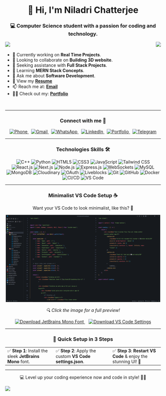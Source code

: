 <h1 align="center">👋 Hi, I'm Niladri Chatterjee</h1>
<h3 align="center">💻 Computer Science student with a passion for coding and technology.</h3>


<img src="https://readme-typing-svg.demolab.com/?lines=Design,+Build,+Scale,+Repeat;Speed,+Security+and+Style+Delivered!;Less+Code,+More+Impact.;Real-time,+all+the+time.;Code+smart,+debug+less.;Functionality+meets+simplicity.;Smooth+performance,+clean+code.;From+idea+to+app—fast!&font=Fira%20Code&center=true&width=850&height=50&color=32CD32&vCenter=true&pause=1500&size=28&repeat=true" />


<img align="right" src="http://github-profile-summary-cards.vercel.app/api/cards/stats?username=niladri-1&theme=2077" height="200em"  />

- 🔭 Currently working on <b>Real Time Projects</b>.
- 👯 Looking to collaborate on <b>Building 3D website</b>.
- 🤝 Seeking assistance with <b>Full Stack Projects</b>.
- 🌱 Learning <b>MERN Stack Concepts</b>.
- 💬 Ask me about <b>Software Development</b>.
- 📄 View my <b><a target="_blank" href="https://drive.google.com/file/d/1zKa2yqWijwSHUmjb-g8xvNQSGa3O692s/view?pli=1">Resume</a></b>
- 📫 Reach me at: <b><a target="_blank" href="mailto:code.niladri@gmail.com">Email</a></b>
- 👨‍💻 Check out my: <b><a target="_blank" href="https://niladri1.vercel.app">Portfolio</a></b>

<br>

---

<h3 align="center">Connect with me 🤝</h3>
<p align="center">
  <a href="tel:+916296554939" target="_blank">
    <img src="https://img.shields.io/badge/Phone-%2B91%206296554939-2C2C2C?style=for-the-badge&logo=phone&logoColor=white" alt="Phone">
  </a>&nbsp;
  <a href="mailto:code.niladri@gmail.com" target="_blank">
    <img src="https://img.shields.io/badge/Gmail-code.niladri@gmail.com-B22222?style=for-the-badge&logo=gmail&logoColor=white" alt="Gmail">
  </a>&nbsp;
  <a href="https://wa.me/916296554939" target="_blank">
    <img src="https://img.shields.io/badge/WhatsApp-%2B91%206296554939-1C8C4A?style=for-the-badge&logo=whatsapp&logoColor=white" alt="WhatsApp">
  </a>&nbsp;
  <a href="https://linkedin.com/in/niladri1" target="_blank">
    <img src="https://img.shields.io/badge/LinkedIn-niladri1-005B8A?style=for-the-badge&logo=linkedin&logoColor=white" alt="LinkedIn">
  </a>&nbsp;
  <a href="https://niladri1.vercel.app/" target="_blank">
    <img src="https://img.shields.io/badge/Portfolio-Visit-000000?style=for-the-badge&logo=vercel&logoColor=white" alt="Portfolio">
  </a>&nbsp;
  <a href="https://t.me/niladri_chatterjee" target="_blank">
    <img src="https://img.shields.io/badge/Telegram-niladri_chatterjee-006699?style=for-the-badge&logo=telegram&logoColor=white" alt="Telegram">
  </a>
</p>


---

<h3 align="center">Technologies Skills 🛠️</h3>
<p align="center">
  <img src="https://img.shields.io/badge/C++-%2300599C.svg?style=for-the-badge&logo=c%2B%2B&logoColor=white" alt="C++">
  <img src="https://img.shields.io/badge/Python-%231E415E?style=for-the-badge&logo=python&logoColor=%23FFD43B" alt="Python">
  <img src="https://img.shields.io/badge/HTML5-%23C13514.svg?style=for-the-badge&logo=html5&logoColor=white" alt="HTML5">
  <img src="https://img.shields.io/badge/CSS3-%233573A6.svg?style=for-the-badge&logo=css3&logoColor=white" alt="CSS3">
  <img src="https://img.shields.io/badge/JavaScript-%23F7B93E.svg?style=for-the-badge&logo=javascript&logoColor=black" alt="JavaScript">
  <img src="https://img.shields.io/badge/TailwindCSS-%230D9488.svg?style=for-the-badge&logo=tailwind-css&logoColor=white" alt="Tailwind CSS">
  <img src="https://img.shields.io/badge/React-%23149ECA.svg?style=for-the-badge&logo=react&logoColor=black" alt="React.js">
  <img src="https://img.shields.io/badge/Next.js-%23000000.svg?style=for-the-badge&logo=next.js&logoColor=white" alt="Next.js">
  <img src="https://img.shields.io/badge/Node.js-%23359341.svg?style=for-the-badge&logo=node.js&logoColor=white" alt="Node.js">
  <img src="https://img.shields.io/badge/Express.js-%23232323.svg?style=for-the-badge&logo=express&logoColor=white" alt="Express.js">
  <img src="https://img.shields.io/badge/WebSockets-%23FF7B00.svg?style=for-the-badge&logo=socket.io&logoColor=white" alt="WebSockets">
  <img src="https://img.shields.io/badge/MySQL-%234479A1.svg?style=for-the-badge&logo=mysql&logoColor=black" alt="MySQL">
  <img src="https://img.shields.io/badge/MongoDB-%2347A248.svg?style=for-the-badge&logo=mongodb&logoColor=white" alt="MongoDB">
  <img src="https://img.shields.io/badge/Cloudinary-%23F2801E.svg?style=for-the-badge&logo=cloudinary&logoColor=black" alt="Cloudinary">
  <img src="https://img.shields.io/badge/OAuth-%232C8BC6.svg?style=for-the-badge&logo=auth0&logoColor=white" alt="OAuth">
  <img src="https://img.shields.io/badge/Liveblocks-%23000000.svg?style=for-the-badge&logoColor=white" alt="Liveblocks">
  <img src="https://img.shields.io/badge/Git-%23E84E31.svg?style=for-the-badge&logo=git&logoColor=white" alt="Git">
  <img src="https://img.shields.io/badge/GitHub-%23171717.svg?style=for-the-badge&logo=github&logoColor=white" alt="GitHub">
  <img src="https://img.shields.io/badge/Docker-%23176D65.svg?style=for-the-badge&logo=docker&logoColor=white" alt="Docker">
  <img src="https://img.shields.io/badge/CI%2FCD-%232A5FCD.svg?style=for-the-badge&logo=github-actions&logoColor=white" alt="CI/CD">
  <img src="https://img.shields.io/badge/VS_Code-%23007ACC?style=for-the-badge&logo=visual-studio-code&logoColor=white" alt="VS Code">
</p>


---

<h3 align="center">Minimalist VS Code Setup ☕</h3>
<p align="center">Want your VS Code to look minimalist, like this? 🤔</p>

<p align="center">
  <a href="https://raw.githubusercontent.com/niladri-1/niladri-1/refs/heads/main/VS_Code_demo.png" target="_blank">
    <img src="https://raw.githubusercontent.com/niladri-1/niladri-1/refs/heads/main/VS_Code_demo.png" width="500px" alt="VS Code Setup Preview">
  </a>
</p>

<p align="center"><i>🔍 Click the image for a full preview!</i></p>
<p align="center">
  <a href="https://github.com/niladri-1/niladri-1/raw/main/JetBrainsMono-Regular.ttf" download>
    <img src="https://img.shields.io/badge/Download%20JetBrains%20Font-%23800080.svg?style=for-the-badge&logo=download&logoColor=white" alt="Download JetBrains Mono Font">
  </a>
  &nbsp;&nbsp;
  <a href="https://github.com/niladri-1/niladri-1/blob/main/settings.json" download>
    <img src="https://img.shields.io/badge/Get%20VS%20Code%20JSON-%23008080.svg?style=for-the-badge&logo=visual-studio-code&logoColor=white" alt="Download VS Code Settings">
  </a>
</p>

---

<h3 align="center"> 🚀 Quick Setup in 3 Steps</h3>
<table align="center">
  <tr>
    <td>✅ <b>Step 1</b>: Install the sleek <b>JetBrains Mono</b> font.</td>
    <td>✅ <b>Step 2</b>: Apply the custom <b>VS Code settings.json</b>.</td>
    <td>✅ <b>Step 3</b>: <b>Restart VS Code</b> & enjoy the stunning UI! 🎉</td>
  </tr>
</table>

---

<p align="center">💻 Level up your coding experience now and code in style! 🚀✨ </p>

<img src="https://raw.githubusercontent.com/Trilokia/Trilokia/379277808c61ef204768a61bbc5d25bc7798ccf1/bottom_header.svg" />
